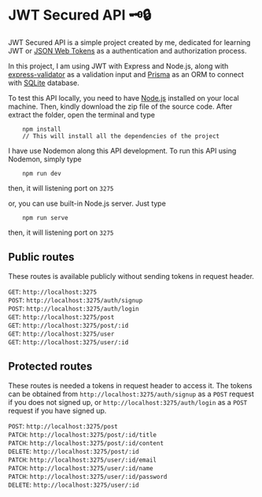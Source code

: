 # JWT Secured API 🗝️🔒       

JWT Secured API is a simple project created by me, dedicated for learning JWT or [JSON Web Tokens](https://jwt.io/) as a authentication and authorization process.          


In this project, I am using JWT with Express and Node.js, along with [express-validator](https://express-validator.github.io/docs/) as a validation input and [Prisma](https://www.prisma.io/) as an ORM to connect with [SQLite](https://sqlite.org/index.html) database.      

To test this API locally, you need to have [Node.js](https://nodejs.org/en/) installed on your local machine. Then, kindly download the zip file of the source code. After extract the folder, open the terminal and type       

```Shell
	npm install
	// This will install all the dependencies of the project
```       


I have use Nodemon along this API development. To run this API using Nodemon, simply type     

```Shell
  	npm run dev
```          

then, it will listening port on `3275`       

or, you can use built-in Node.js server. Just type       

```Shell
  	npm run serve
```          

then, it will listening port on `3275`       

## Public routes         

These routes is available publicly without sending tokens in request header.         

`GET`: `http://localhost:3275`        
`POST`: `http://localhost:3275/auth/signup`          
`POST`: `http://localhost:3275/auth/login`         
`GET`: `http://localhost:3275/post`        
`GET`: `http://localhost:3275/post/:id`         
`GET`: `http://localhost:3275/user`       
`GET`: `http://localhost:3275/user/:id`       

## Protected routes        

These routes is needed a tokens in request header to access it. The tokens can be obtained from `http://localhost:3275/auth/signup` as a `POST` request if you does not signed up, or `http://localhost:3275/auth/login` as a `POST` request if you have signed up.          

`POST`: `http://localhost:3275/post`       
`PATCH`: `http://localhost:3275/post/:id/title`       
`PATCH`: `http://localhost:3275/post/:id/content`       
`DELETE`: `http://localhost:3275/post/:id`       
`PATCH`: `http://localhost:3275/user/:id/email`       
`PATCH`: `http://localhost:3275/user/:id/name`       
`PATCH`: `http://localhost:3275/user/:id/password`       
`DELETE`: `http://localhost:3275/user/:id`       
